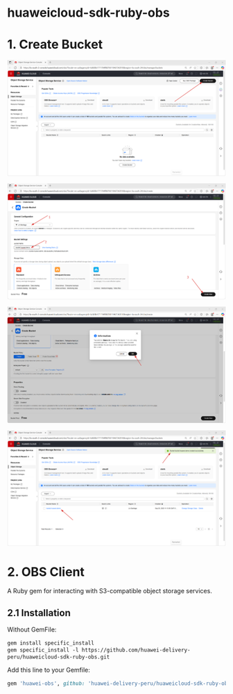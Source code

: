 # huaweicloud-sdk-ruby-obs
# 1. Create Bucket
![alt text](https://github.com/huawei-delivery-peru/huaweicloud-sdk-ruby-obs/blob/main/images/1.png?raw=true)

![alt text](https://github.com/huawei-delivery-peru/huaweicloud-sdk-ruby-obs/blob/main/images/2.png?raw=true)

![alt text](https://github.com/huawei-delivery-peru/huaweicloud-sdk-ruby-obs/blob/main/images/3.png?raw=true)

![alt text](https://github.com/huawei-delivery-peru/huaweicloud-sdk-ruby-obs/blob/main/images/4.png?raw=true)

# 2. OBS Client

A Ruby gem for interacting with S3-compatible object storage services.

## 2.1 Installation

Without GemFile:
```
gem install specific_install
gem specific_install -l https://github.com/huawei-delivery-peru/huaweicloud-sdk-ruby-obs.git
```

Add this line to your Gemfile:

```ruby
gem 'huawei-obs', github: 'huawei-delivery-peru/huaweicloud-sdk-ruby-obs'
```
